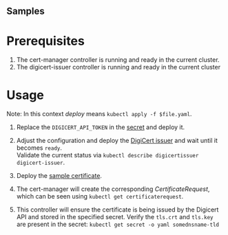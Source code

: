 <!--
SPDX-FileCopyrightText: 2025 SAP SE or an SAP affiliate company

SPDX-License-Identifier: Apache-2.0
-->

Samples
-------

# Prerequisites

1. The cert-manager controller is running and ready in the current cluster.
2. The digicert-issuer controller is running and ready in the current cluster

# Usage

Note: In this context *deploy* means `kubectl apply -f $file.yaml`.

1. Replace the `DIGICERT_API_TOKEN` in the [secret](token-secret.yaml) and deploy it.

2. Adjust the configuration and deploy the [DigiCert issuer](certmanager_v1beta1_digicertissuer.yaml) and wait until it becomes `ready`.  
   Validate the current status via `kubectl describe digicertissuer digicert-issuer`.
   
3. Deploy the [sample certificate](certificate.yaml).

4. The cert-manager will create the corresponding *CertificateRequest*, which can be seen using `kubectl get certificaterequest`.

5. This controller will ensure the certificate is being issued by the Digicert API and stored in the specified secret.
   Verify the `tls.crt` and `tls.key` are present in the secret: `kubectl get secret -o yaml somednsname-tld`
